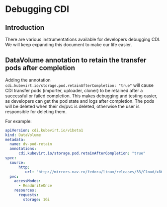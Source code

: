 # Debugging CDI

## Introduction

There are various instrumentations available for developers debugging CDI. We will keep expanding this document to make our life easier.

## DataVolume annotation to retain the transfer pods after completion

Adding the annotation `cdi.kubevirt.io/storage.pod.retainAfterCompletion: "true"` will cause CDI transfer pods (importer, uploader, cloner) to be retained after a successful or failed completion. This makes debugging and testing easier, as developers can get the pod state and logs after completion. The pods will be deleted when their dv/pvc is deleted, otherwise the user is responsible for deleting them.

For example:

```yaml
apiVersion: cdi.kubevirt.io/v1beta1
kind: DataVolume
metadata:
  name: dv-pod-retain
  annotations:
      cdi.kubevirt.io/storage.pod.retainAfterCompletion: "true"
spec:
  source:
      http:
         url: "http://mirrors.nav.ro/fedora/linux/releases/33/Cloud/x86_64/images/Fedora-Cloud-Base-33-1.2.x86_64.qcow2"
  pvc:
    accessModes:
      - ReadWriteOnce
    resources:
      requests:
        storage: 1Gi
```